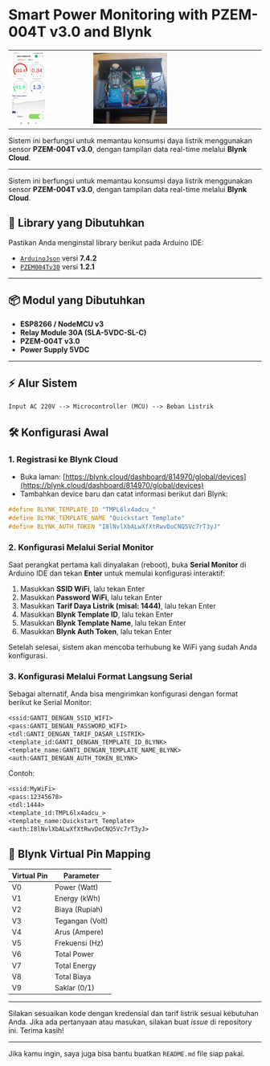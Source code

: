 # Smart Power Monitoring with PZEM-004T v3.0 and Blynk

<table>
<tr>
  <td><img src="https://github.com/fajarlabs/Power_meter_ESP8266/blob/master/screenshoot/WhatsApp%20Image%202025-06-23%20at%2000.09.13_924c5ff7.jpg" width="45%" alt="Monitoring Screenshot 1"></td>
  <td><img src="https://github.com/fajarlabs/Power_meter_ESP8266/blob/master/screenshoot/WhatsApp%20Image%202025-06-23%20at%2000.17.37_78426eb4.jpg" width="45%" alt="Monitoring Screenshot 2"></td>
</tr>
</table>



Sistem ini berfungsi untuk memantau konsumsi daya listrik menggunakan sensor **PZEM-004T v3.0**, dengan tampilan data real-time melalui **Blynk Cloud**.

---

Sistem ini berfungsi untuk memantau konsumsi daya listrik menggunakan sensor **PZEM-004T v3.0**, dengan tampilan data real-time melalui **Blynk Cloud**.

## 🧰 Library yang Dibutuhkan

Pastikan Anda menginstal library berikut pada Arduino IDE:

* [`ArduinoJson`](https://arduinojson.org/) versi **7.4.2**
* [`PZEM004Tv30`](https://github.com/mandulaj/PZEM-004T-v30) versi **1.2.1**

---

## 📦 Modul yang Dibutuhkan

- **ESP8266 / NodeMCU v3**
- **Relay Module 30A (SLA-5VDC-SL-C)**
- **PZEM-004T v3.0**
- **Power Supply 5VDC**

---

## ⚡ Alur Sistem

```
Input AC 220V --> Microcontroller (MCU) --> Beban Listrik
```

## 🛠️ Konfigurasi Awal

### 1. Registrasi ke Blynk Cloud

* Buka laman: [https://blynk.cloud/dashboard/814970/global/devices](https://blynk.cloud/dashboard/814970/global/devices)
* Tambahkan device baru dan catat informasi berikut dari Blynk:

```cpp
#define BLYNK_TEMPLATE_ID "TMPL6lx4adcu_"
#define BLYNK_TEMPLATE_NAME "Quickstart Template"
#define BLYNK_AUTH_TOKEN "I8lNvlXbALwXfXtRwvDoCNQ5Vc7rT3yJ"
```

### 2. Konfigurasi Melalui Serial Monitor

Saat perangkat pertama kali dinyalakan (reboot), buka **Serial Monitor** di Arduino IDE dan tekan **Enter** untuk memulai konfigurasi interaktif:

1. Masukkan **SSID WiFi**, lalu tekan Enter
2. Masukkan **Password WiFi**, lalu tekan Enter
3. Masukkan **Tarif Daya Listrik (misal: 1444)**, lalu tekan Enter
4. Masukkan **Blynk Template ID**, lalu tekan Enter
5. Masukkan **Blynk Template Name**, lalu tekan Enter
6. Masukkan **Blynk Auth Token**, lalu tekan Enter

Setelah selesai, sistem akan mencoba terhubung ke WiFi yang sudah Anda konfigurasi.

### 3. Konfigurasi Melalui Format Langsung Serial

Sebagai alternatif, Anda bisa mengirimkan konfigurasi dengan format berikut ke Serial Monitor:

```text
<ssid:GANTI_DENGAN_SSID_WIFI>
<pass:GANTI_DENGAN_PASSWORD_WIFI>
<tdl:GANTI_DENGAN_TARIF_DASAR_LISTRIK>
<template_id:GANTI_DENGAN_TEMPLATE_ID_BLYNK>
<template_name:GANTI_DENGAN_TEMPLATE_NAME_BLYNK>
<auth:GANTI_DENGAN_AUTH_TOKEN_BLYNK>
```

Contoh:

```text
<ssid:MyWiFi>
<pass:12345678>
<tdl:1444>
<template_id:TMPL6lx4adcu_>
<template_name:Quickstart Template>
<auth:I8lNvlXbALwXfXtRwvDoCNQ5Vc7rT3yJ>
```

## 📡 Blynk Virtual Pin Mapping

| Virtual Pin | Parameter       |
| ----------- | --------------- |
| V0          | Power (Watt)    |
| V1          | Energy (kWh)    |
| V2          | Biaya (Rupiah)  |
| V3          | Tegangan (Volt) |
| V4          | Arus (Ampere)   |
| V5          | Frekuensi (Hz)  |
| V6          | Total Power     |
| V7          | Total Energy    |
| V8          | Total Biaya     |
| V9          | Saklar (0/1)    |

---

Silakan sesuaikan kode dengan kredensial dan tarif listrik sesuai kebutuhan Anda.
Jika ada pertanyaan atau masukan, silakan buat *issue* di repository ini. Terima kasih!

---

Jika kamu ingin, saya juga bisa bantu buatkan `README.md` file siap pakai.
